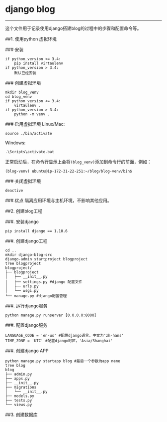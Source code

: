 # django blog
---
这个文件用于记录使用django搭建blog的过程中的步骤和配置命令等。

##1. 使用python 虚拟环境

###·安装

	if python_version <= 3.4:
		pip install virtaulenv
	if python_version > 3.4:
		默认已经安装

###·创建虚拟环境

	mkdir blog_venv
	cd blog_venv
	if python_version <= 3.4:
		virtaulenv .
	if python_version > 3.4:
		python -m venv .

###·启用虚拟环境
Linux/Mac:

	source ./bin/activate

Windows:

	.\Scripts\activate.bat

正常启动后，在命令行显示上会将<code>(blog_venv)</code>添加到命令行的前面，例如：

	(blog-venv) ubuntu@ip-172-31-22-251:~/blog/blog-venv/bin$

###·关闭虚拟环境

	deactive

###.优点
隔离应用环境与主机环境，不影响其他应用。

##2. 创建blog工程

###. 安装django

	pip install django == 1.10.6

###. 创建django工程

	cd ..
	mkdir django-blog-src
	django-admin startproject blogproject
	tree blogproject	
	blogproject/
	├── blogproject
	│   ├── __init__.py
	│   ├── settings.py #django 配置文件
	│   ├── urls.py
	│   └── wsgi.py
	└── manage.py #django配置管理

###. 运行django服务

	python manage.py runserver [0.0.0.0:8000]

###. 配置django服务

	LANGUAGE_CODE = 'en-us' #配置django语言，中文为'zh-hans'
	TIME_ZONE = 'UTC' #配置django时区，'Asia/Shanghai'
	
###. 创建django APP

	python manage.py startapp blog #最后一个参数为app name
	tree blog
	blog
	├── admin.py
	├── apps.py
	├── __init__.py
	├── migrations
	│   └── __init__.py
	├── models.py
	├── tests.py
	└── views.py

##3. 创建数据库







